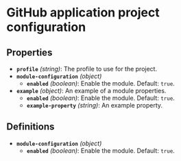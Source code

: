 # GitHub application project configuration

## Properties

- **`profile`** _(string)_: The profile to use for the project.
- **`module-configuration`** _(object)_
  - **`enabled`** _(boolean)_: Enable the module. Default: `true`.
- **`example`** _(object)_: An example of a module properties.
  - **`enabled`** _(boolean)_: Enable the module. Default: `true`.
  - **`example-property`** _(string)_: An example property.

## Definitions

- <a id="%24defs/module-configuration"></a>**`module-configuration`** _(object)_
  - **`enabled`** _(boolean)_: Enable the module. Default: `true`.
